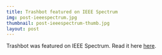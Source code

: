 ```yaml
---
title: Trashbot featured on IEEE Spectrum
img: post-ieeespectrum.jpg
thumbnail: post-ieeespectrum-thumb.jpg
layout: post
---
```


Trashbot was featured on IEEE Spectrum. Read it here [here](http://spectrum.ieee.org/view-from-the-valley/robotics/industrial-robots/to-reycle-or-not-to-recycle-a-trash-robot-knows-for-sure).
